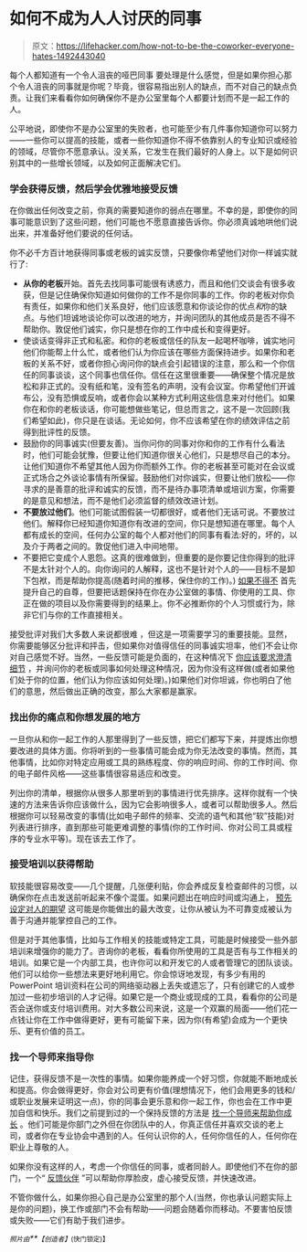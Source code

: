 # 如何不成为人人讨厌的同事

> 原文：<https://lifehacker.com/how-not-to-be-the-coworker-everyone-hates-1492443040>

每个人都知道有一个令人沮丧的哑巴同事 要处理是什么感觉，但是如果你担心那个令人沮丧的同事就是你呢？毕竟，很容易指出别人的缺点，而不对自己的缺点负责。让我们来看看你如何确保你不是办公室里每个人都要计划而不是一起工作的人。



公平地说，即使你不是办公室里的失败者，也可能至少有几件事你知道你可以努力——一些你可以提高的技能，或者一些你知道你不得不依靠别人的专业知识或经验的领域，尽管你不愿意承认。没关系，它发生在我们最好的人身上。以下是如何识别其中的一些增长领域，以及如何正面解决它们。

### 学会获得反馈，然后学会优雅地接受反馈

在你做出任何改变之前，你真的需要知道你的弱点在哪里。不幸的是，即使你的同事可能意识到了这些问题，他们可能也不愿意直接告诉你。你必须真诚地哄他们说出来，并准备好他们要说的任何话。

你不必千方百计地获得同事或老板的诚实反馈，只要像你希望他们对你一样诚实就行了:

*   **从你的老板**开始。首先去找同事可能很有诱惑力，而且和他们交谈会有很多收获，但是记住确保你知道如何做你的工作不是你同事的工作。你的老板对你负有责任，如果你和他们关系良好，他们应该愿意和你谈论你的优点*和*你的缺点。与他们坦诚地谈论你可以改进的地方，并询问团队的其他成员是否不得不帮助你。敦促他们诚实，你只是想在你的工作中成长和变得更好。
*   使谈话变得非正式和私密。和你的老板或信任的队友一起喝杯咖啡，诚实地问他们你能帮上什么忙，或者他们认为你应该在哪些方面保持进步。如果你和老板的关系不好，或者你担心询问你的缺点会引起错误的注意，那么和一个你信任的同事谈谈，这个同事也信任你。信任在这里很重要——确保整个情况是放松和非正式的。没有纸和笔，没有签名的声明，没有会议室。你希望他们开诚布公，没有恐惧或反响，或者你会以某种方式利用这些信息来对付他们。如果你在和你的老板谈话，你可能想做些笔记，但总而言之，这不是一次回顾(我们希望如此)，你只是在谈话。无论如何，你不应该希望在你的绩效评估之前得到批评性的反馈。
*   鼓励你的同事诚实(但要友善)。当你问你的同事对你和你的工作有什么看法时，他们可能会犹豫，但要让他们知道你很关心他们，只是想尽自己的本分。让他们知道你不希望其他人因为你而额外工作。你的老板甚至可能对在会议或正式场合之外谈论事情有所保留。鼓励他们对你诚实，但要让他们放松——你寻求的是善意的批评和诚实的反馈，而不是待办事项清单或培训方案，你需要的是意见和想法，而不是他们必须监督的绩效改进计划。
*   **不要放过他们**。他们可能试图假装一切都很好，或者他们无话可说。不要放过他们。解释你已经知道你知道你有改进的空间，你只是想知道在哪里。每个人都有成长的空间，任何办公室的每个人都对他们的同事有看法:好的，坏的，以及介于两者之间的。敦促他们进入中间地带。
*   不要把它变成个人恩怨。这真的很难做到，但重要的是你要记住你得到的批评不是太针对个人的。向你询问的人解释，这也不是针对个人的——目标不是卸下包袱，而是帮助你提高(随着时间的推移，保住你的工作)。) [如果不得不](https://lifehacker.com/give-honest-feedback-by-boosting-your-own-self-esteem-f-5906921) 首先提升自己的自尊，但要把话题保持在你在办公室做的事情、你使用的工具、你正在做的项目以及你需要得到的结果上。你不必推断你的个人习惯或行为，除非它们与你的工作直接相关。

接受批评对我们大多数人来说都很难 ，但这是一项需要学习的重要技能。显然，你需要能够区分批评和抨击，但如果你对值得信任的同事诚实坦率，他们不会让你对自己感觉不好。当然，一些反馈可能是负面的，在这种情况下 [你应该要求澄清细节](https://lifehacker.com/deal-with-negative-feedback-by-asking-solution-focused-5979551) ，并询问你的老板或同事如何处理这种情况，因为你没有这样做(或者如果他们处于你的位置，他们认为你应该如何处理)。)如果他们对你坦诚，你也明白了他们的意思，然后做出正确的改变，那么大家都是赢家。

### 找出你的痛点和你想发展的地方

一旦你从和你一起工作的人那里得到了一些反馈，把它们都写下来，并提炼出你想要改进的具体方面。你将听到的一些事情可能会成为你无法改变的事情。然而，其他事情，比如你对特定应用或工具的熟练程度、你的响应时间、你的工作时间、你的电子邮件风格——这些事情很容易适应和改变。

列出你的清单，根据你从很多人那里听到的事情进行优先排序。这样你就有一个快速的方法来告诉你应该做什么，因为它会影响很多人，或者可以帮助很多人。然后根据你可以轻易改变的事情(比如电子邮件的频率、交流的语气和其他“软”技能)对列表进行排序，直到那些可能更难调整的事情(你的工作时间、你对公司工具或程序的专业水平等)。现在该去工作了。

### 接受培训以获得帮助

软技能很容易改变——几个提醒，几张便利贴，你会养成反复检查邮件的习惯，以确保你在点击发送前听起来不像个混蛋。如果问题出在响应时间或沟通上， [预先设定对人的期望](https://lifehacker.com/how-to-prioritize-when-everything-is-important-5877111) 这可能是你能做出的最大改变，让你从被认为不可靠变成被认为善于沟通并能掌控自己的工作。

但是对于其他事情，比如与工作相关的技能或特定工具，可能是时候接受一些外部培训来增强你的能力了。咨询你的老板，看看你所使用的工具是否有与工作相关的培训。如果它是一个内部工具，也许你可以和开发它的人或者管理它的团队谈谈。他们可以给你一些想法来更好地利用它。你会惊讶地发现，有多少有用的 PowerPoint 培训资料在公司的网络驱动器上丢失或遗忘了，只有创建它的人或参加过一些初步培训的人才记得。如果它是一个商业或现成的工具，看看你的公司是否会送你或支付培训费用。对大多数公司来说，这是一个双赢的局面——他们花一点钱让你在工作中做得更好，更有可能留下来，因为你(有希望)会成为一个更快乐、更有价值的员工。

### 找一个导师来指导你

记住，获得反馈不是一次性的事情。如果你能养成一个好习惯，你就能不断地成长和提高。你会做得更好，你会对公司更有价值(理想情况下，他们会用更多的钱和/或职业发展来证明这一点)，你的同事会更乐意和你一起工作，你也会在工作中更加自信和快乐。我们之前提到过的一个保持反馈的方法是 [找一个导师来帮助你成长](https://lifehacker.com/find-a-mentor-to-take-your-career-to-the-next-level-5990246) 。他们可能是你部门之外但在你团队中的人，你真正信任并喜欢交谈的老上司，或者你在专业协会中遇到的人。任何认识你的人，任何你信任的人，任何你在职业上尊敬的人。

如果你没有这样的人，考虑一个你信任的同事，或者同龄人。即使他们不在你的部门，一个“ [反馈伙伴](https://lifehacker.com/recruit-a-feedback-buddy-to-avoid-career-plateaus-5813696) ”可以帮助你厚脸皮，虚心接受反馈，并快速改进。

不管你做什么，如果你担心自己是办公室里的那个人(当然，你也承认问题实际上是你的问题)，换工作或部门不会有帮助——问题会随着你而移动。不要害怕反馈或失败——它们有助于我们进步。

*<small>照片由</small>**<small>【创造者】</small>*<small>(快门锁定)】</small>